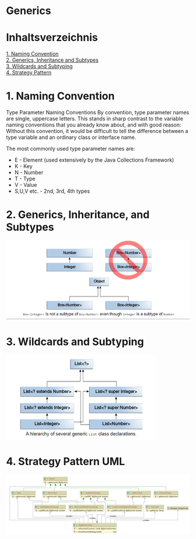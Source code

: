 # Generics <T>

# Inhaltsverzeichnis #
[1. Naming Convention ](#1-naming-convention)<br/>
[2. Generics, Inheritance and Subtypes ](#2-generics-inheritance-and-subtypes)<br/>
[3. Wildcards and Subtyping](#3-wildcards-and-subtyping)<br/>
[4. Strategy Pattern](#4-strategy-pattern)<br/>


# 1. Naming Convention #
Type Parameter Naming Conventions
By convention, type parameter names are single, uppercase letters. This stands in sharp contrast to the variable naming conventions that you already know about, and with good reason: Without this convention, it would be difficult to tell the difference between a type variable and an ordinary class or interface name.

The most commonly used type parameter names are:

* E - Element (used extensively by the Java Collections Framework)
* K - Key
* N - Number
* T - Type
* V - Value
* S,U,V etc. - 2nd, 3rd, 4th types


# 2. Generics, Inheritance, and Subtypes #
![Inheritance](Pictures/Generics1.PNG)
  
# 3. Wildcards and Subtyping #
![Wild](Pictures/Generics2.PNG)

# 4. Strategy Pattern UML #
![Strategy](Pictures/StrategyPattern.PNG)